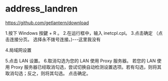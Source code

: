 # address_landren
https://github.com/getlantern/download

1.按下 Windows 按鍵 + R 。
2.在运行框中，输入 inetcpl.cpl。
3.点击确定
（点击连接分页。
选择永不拨号连接。)---这里我没有

4.局域网设置


5.点击 LAN 设置。
6.取消勾选为您的 LAN 使用 Proxy 服务器。
若您的 LAN 使用 Proxy 服务器已经取消勾选，尝试切换自动检测设置选项。若有勾选，则将其取消勾选；反之，则将其勾选。
点击确定。
